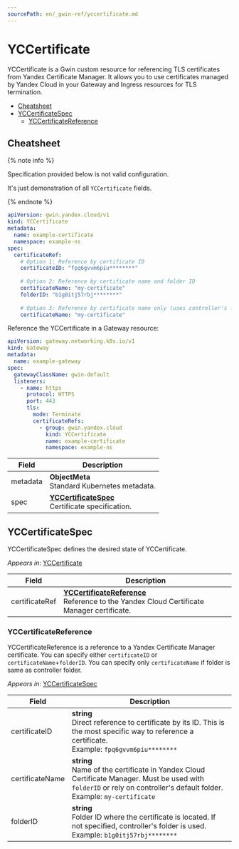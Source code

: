 ```yaml
---
sourcePath: en/_gwin-ref/yccertificate.md
---
```

# YCCertificate

YCCertificate is a Gwin custom resource for referencing TLS certificates from Yandex Certificate Manager. It allows you to use certificates managed by Yandex Cloud in your Gateway and Ingress resources for TLS termination.

* [Cheatsheet](#cheatsheet)
* [YCCertificateSpec](#yccertificatespec)
  * [YCCertificateReference](#yccertificatereference)

## Cheatsheet

{% note info %}

Specification provided below is not valid configuration.

It's just demonstration of all `YCCertificate` fields.

{% endnote %}

```yaml
apiVersion: gwin.yandex.cloud/v1
kind: YCCertificate
metadata:
  name: example-certificate
  namespace: example-ns
spec:
  certificateRef:
    # Option 1: Reference by certificate ID
    certificateID: "fpq6gvvm6piu********"
    
    # Option 2: Reference by certificate name and folder ID
    certificateName: "my-certificate"
    folderID: "b1g0itj57rbj********"
    
    # Option 3: Reference by certificate name only (uses controller's folder)
    certificateName: "my-certificate"
```

Reference the YCCertificate in a Gateway resource:

```yaml
apiVersion: gateway.networking.k8s.io/v1
kind: Gateway
metadata:
  name: example-gateway
spec:
  gatewayClassName: gwin-default
  listeners:
    - name: https
      protocol: HTTPS
      port: 443
      tls:
        mode: Terminate
        certificateRefs:
          - group: gwin.yandex.cloud
            kind: YCCertificate
            name: example-certificate
            namespace: example-ns
```

| Field | Description |
|-------|-------------|
| metadata | **ObjectMeta** <br> Standard Kubernetes metadata. |
| spec | **[YCCertificateSpec](#yccertificatespec)** <br> Certificate specification. |

## YCCertificateSpec

YCCertificateSpec defines the desired state of YCCertificate.

*Appears in*: [YCCertificate](#yccertificate)

| Field | Description |
|-------|-------------|
| certificateRef | **[YCCertificateReference](#yccertificatereference)** <br> Reference to the Yandex Cloud Certificate Manager certificate. |

### YCCertificateReference

YCCertificateReference is a reference to a Yandex Certificate Manager certificate. You can specify either `certificateID` or `certificateName`+`folderID`. You can specify only `certificateName` if folder is same as controller folder.

*Appears in*: [YCCertificateSpec](#yccertificatespec)

| Field | Description |
|-------|-------------|
| certificateID | **string** <br> Direct reference to certificate by its ID. This is the most specific way to reference a certificate. <br> Example: `fpq6gvvm6piu********` |
| certificateName | **string** <br> Name of the certificate in Yandex Cloud Certificate Manager. Must be used with `folderID` or rely on controller's default folder. <br> Example: `my-certificate` |
| folderID | **string** <br> Folder ID where the certificate is located. If not specified, controller's folder is used. <br> Example: `b1g0itj57rbj********` |

